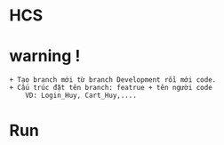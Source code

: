 # HCS
# warning !
    + Tạo branch mới từ branch Development rồi mới code.
    + Cấu trúc đặt tên branch: featrue + tên người code
        VD: Login_Huy, Cart_Huy,....
# Run
